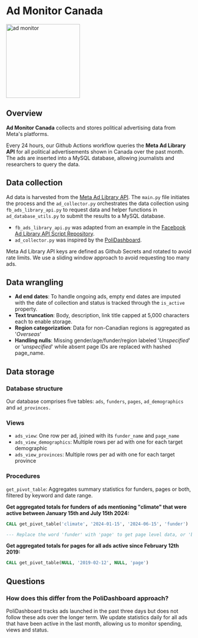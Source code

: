 # Ad Monitor Canada

<img src="https://github.com/rorywhite200/ad-monitor-canada/assets/125914446/6339ee9f-9509-4a21-b0c0-bfc6f568cbc7" alt="ad monitor" width="200">

## Overview

**Ad Monitor Canada** collects and stores political advertising data from Meta's platforms.

Every 24 hours, our Github Actions workflow queries the **Meta Ad Library API** for all political advertisements shown in Canada over the past month. The ads are inserted into a MySQL database, allowing journalists and researchers to query the data.

## Data collection

Ad data is harvested from the [Meta Ad Library API](https://www.facebook.com/ads/library/api/?source=nav-header). The `main.py` file initiates the process and the `ad_collector.py` orchestrates the data collection using `fb_ads_library_api.py` to request data and helper functions in `ad_database_utils.py` to submit the results to a MySQL database.

- `fb_ads_library_api.py` was adapted from an example in the [Facebook Ad Library API Script Repository](https://github.com/facebookresearch/Ad-Library-API-Script-Repository).
- `ad_collector.py` was inspired by the [PoliDashboard](https://github.com/smlabto/polidashboard).

Meta Ad Library API keys are defined as Github Secrets and rotated to avoid rate limits. We use a sliding window approach to avoid requesting too many ads.

## Data wrangling

- **Ad end dates**: To handle ongoing ads, empty end dates are imputed with the date of collection and status is tracked through the `is_active` property.
- **Text truncation**: Body, description, link title capped at 5,000 characters each to enable storage.
- **Region categorization**: Data for non-Canadian regions is aggregated as '_Overseas_'
- **Handling nulls**: Missing gender/age/funder/region labeled '_Unspecified_' or '_unspecified_' while absent page IDs are replaced with hashed page_name.

## Data storage

### Database structure

Our database comprises five tables: `ads`, `funders`, `pages`, `ad_demographics` and `ad_provinces.`

### Views
- `ads_view`: One row per ad, joined with its `funder_name` and `page_name`
- `ads_view_demographics`: Multiple rows per ad with one for each target demographic
- `ads_view_provinces`: Multiple rows per ad with one for each target province

### Procedures
`get_pivot_table`: Aggregates summary statistics for funders, pages or both, filtered by keyword and date range.

**Get aggregated totals for funders of ads mentioning "climate" that were active between January 15th and July 15th 2024:**
```sql
CALL get_pivot_table('climate', '2024-01-15', '2024-06-15', 'funder')

--- Replace the word 'funder' with 'page' to get page level data, or 'both' to view a combination
```

**Get aggregated totals for pages for all ads active since February 12th 2019:**
```sql
CALL get_pivot_table(NULL, '2019-02-12', NULL, 'page')
```





## Questions

### How does this differ from the PoliDashboard approach?

PoliDashboard tracks ads launched in the past three days but does not follow these ads over the longer term. We update statistics daily for all ads that have been active in the last month, allowing us to monitor spending, views and status.



